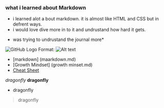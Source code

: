 ### what i learned about Markdown 

- i learned alot a bout markdown. it is almost like HTML and CSS but in defrent ways.
- i would love dive more in to it and undrustand how hard it gets.
* was trying to undrustand the journal more*

![GitHub Logo](/images/logo.png)
Format: ![Alt text](url)


 - [markdown] (maarkdown.md)
 - [Growth Mindset] (growth minset.md)
 - [Cheat Sheet](cheact)

*dragonfly* 
**dragonfly** 
* dragonfly 
> dragonfly 
